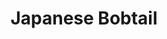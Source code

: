 ---
title: Japanese Bobtail
layout: cats
permalink: /cats/japanese-bobtail/
published: true
isPublic_b: true

breed_txt: Japanese Bobtail
image_img: /assets/site/images/japanese-bobtail.jpg
hairType_txt: Short or Long
trait_txt: Bunny Tail
playfullness_txt: Playful
intelligence_txt: Intelligent
---